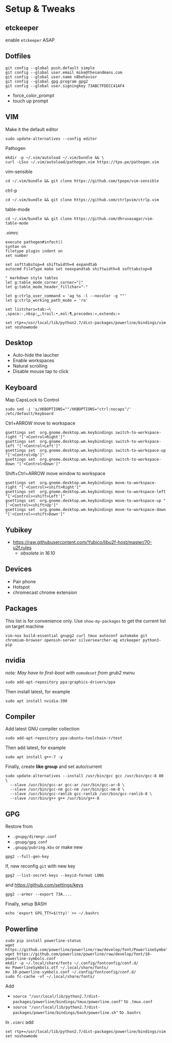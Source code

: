 Setup & Tweaks
==============

etckeeper
---------

enable `etckeeper` ASAP

Dotfiles
--------
```
git config --global push.default simple
git config --global user.email mike@thesandmans.com
git config --global user.name n8behavior
git config --global gpg.program gpg2
git config --global user.signingkey 73ABC7FDECC41AF4
```
- force_color_prompt
- touch up prompt

VIM
---
Make it the default editor
```
sudo update-alternatives --config editor
```

Pathogen
```
mkdir -p ~/.vim/autoload ~/.vim/bundle && \
curl -LSso ~/.vim/autoload/pathogen.vim https://tpo.pe/pathogen.vim
```

vim-sensible
```
cd ~/.vim/bundle && git clone https://github.com/tpope/vim-sensible
```

ctrl-p
```
cd ~/.vim/bundle && git clone https://github.com/ctrlpvim/ctrlp.vim
```
table-mode
```
cd ~/.vim/bundle && git clone https://github.com/dhruvasagar/vim-table-mode
```

.vimrc
```
execute pathogen#infect()
syntax on
filetype plugin indent on
set number

set softtabstop=4 shiftwidth=4 expandtab
autocmd FileType make set noexpandtab shiftwidth=8 softtabstop=0

" markdown style tables
let g:table_mode_corner_corner="|"
let g:table_mode_header_fillchar="-"

let g:ctrlp_user_command = 'ag %s -l --nocolor -g ""'
let g:ctrlp_working_path_mode = 'ra'

set listchars=tab:→\ ,space:·,nbsp:␣,trail:•,eol:¶,precedes:«,extends:»

set rtp+=/usr/local/lib/python2.7/dist-packages/powerline/bindings/vim
set noshowmode
```

Desktop
-------
- Auto-hide the laucher
- Enable workspaces
- Natural scrolling
- Disable mouse tap to click

Keyboard
--------

Map CapsLock to Control
```
sudo sed -i 's/XKBOPTIONS=""/XKBOPTIONS="ctrl:nocaps"/' /etc/default/keyboard
```

Ctrl+ARROW move to workspace
```
gsettings set  org.gnome.desktop.wm.keybindings switch-to-workspace-right "['<Control>Right']"
gsettings set  org.gnome.desktop.wm.keybindings switch-to-workspace-left "['<Control>Left']"
gsettings set  org.gnome.desktop.wm.keybindings switch-to-workspace-up "['<Control>Up']"
gsettings set  org.gnome.desktop.wm.keybindings switch-to-workspace-down "['<Control>Down']"
```

Shift+Ctrl+ARROW move window to workspace
```
gsettings set  org.gnome.desktop.wm.keybindings move-to-workspace-right "['<Control><shift>Right']"
gsettings set  org.gnome.desktop.wm.keybindings move-to-workspace-left "['<Control><shift>Left']"
gsettings set  org.gnome.desktop.wm.keybindings move-to-workspace-up "['<Control><shift>Up']"
gsettings set  org.gnome.desktop.wm.keybindings move-to-workspace-down "['<Control><shift>Down']"
```

Yubikey
-------

- https://raw.githubusercontent.com/Yubico/libu2f-host/master/70-u2f.rules
  - _obsolete in 16.10_

Devices
-------
- Pair phone
- Hotspot
- chromecast chrome extension

Packages
-----------------

This list is for convenience only.  Use `show-my-packages` to get the current list on target machine

```
vim-nox build-essential gnupg2 curl tmux autoconf automake git chromium-browser openssh-server silversearcher-ag etckeeper python3-pip
```

nvidia
------

_note: May have to first-boot with `nomodeset` from grub2 menu_

```
sudo add-apt-repository ppa:graphics-drivers/ppa
```
Then install latest, for example
```
sudo apt install nvidia-390
```

Compiler
--------

Add latest GNU compiler collection
```
sudo add-apt-repository ppa:ubuntu-toolchain-r/test
```
Then add latest, for example
```
sudo apt install g++-7 -y
```
Finally, create **like group** and set auto/current
```
sudo update-alternatives --install /usr/bin/gcc gcc /usr/bin/gcc-8 80 \
  --slave /usr/bin/gcc-ar gcc-ar /usr/bin/gcc-ar-8 \
  --slave /usr/bin/gcc-nm gcc-nm /usr/bin/gcc-nm-8 \
  --slave /usr/bin/gcc-ranlib gcc-ranlib /usr/bin/gcc-ranlib-8 \
  --slave /usr/bin/g++ g++ /usr/bin/g++-8
```

GPG
---
Restore from
- `.gnupg/dirmngr.conf`
- `.gnupg/gpg.conf`
- `.gnupg/pubring.kbx`
or make new
```
gpg2 --full-gen-key
```
If, new reconfig `git` with new key
```
gpg2 --list-secret-keys --keyid-format LONG
```
and https://github.com/settings/keys
```
gpg2 --armor --export 73A....
```
Finally, setup BASH
```
echo 'export GPG_TTY=$(tty)' >> ~/.bashrc
```
Powerline
---------

```
sudo pip install powerline-status
wget https://github.com/powerline/powerline/raw/develop/font/PowerlineSymbols.otf
wget https://github.com/powerline/powerline/raw/develop/font/10-powerline-symbols.conf
mkdir -p ~/.local/share/fonts ~/.config/fontconfig/conf.d/
mv PowerlineSymbols.otf ~/.local/share/fonts/
mv 10-powerline-symbols.conf ~/.config/fontconfig/conf.d/
sudo fc-cache -vf ~/.local/share/fonts/
```
Add 
- `source "/usr/local/lib/python2.7/dist-packages/powerline/bindings/tmux/powerline.conf"` to `.tmux.conf`
- `source "/usr/local/lib/python2.7/dist-packages/powerline/bindings/bash/powerline.sh"` to `.bashrc`

In `.vimrc` add
```
set rtp+=/usr/local/lib/python2.7/dist-packages/powerline/bindings/vim
set noshowmode
```
